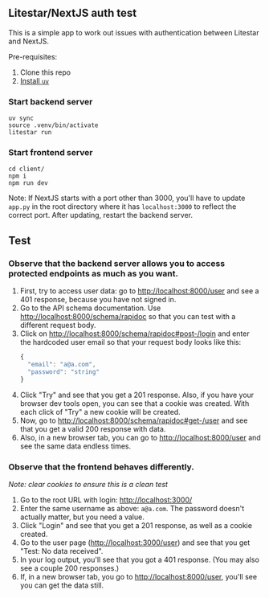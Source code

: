 ## Litestar/NextJS auth test

This is a simple app to work out issues with authentication between Litestar and NextJS.

Pre-requisites:
1. Clone this repo
1. [Install `uv`](https://docs.astral.sh/uv/getting-started/installation/)

### Start backend server

```shell
uv sync
source .venv/bin/activate
litestar run
```

### Start frontend server

```shell
cd client/
npm i
npm run dev
```

Note: If NextJS starts with a port other than 3000, you'll have to update `app.py` in the root directory where it has `localhost:3000` to reflect the correct port. After updating, restart the backend server.

## Test

### Observe that the backend server allows you to access protected endpoints as much as you want.
1. First, try to access user data: go to [http://localhost:8000/user](http://localhost:8000/user) and see a 401 response, because you have not signed in.
1. Go to the API schema documentation. Use [http://localhost:8000/schema/rapidoc](rapidoc) so that you can test with a different request body.
1. Click on [http://localhost:8000/schema/rapidoc#post-/login]("Login") and enter the hardcoded user email so that your request body looks like this:
    ```javascript
    {
      "email": "a@a.com",
      "password": "string"
    }
    ```
1. Click "Try" and see that you get a 201 response. Also, if you have your browser dev tools open, you can see that a cookie was created. With each click of "Try" a new cookie will be created.
1. Now, go to [http://localhost:8000/schema/rapidoc#get-/user]("GetUser") and see that you get a valid 200 response with data.
1. Also, in a new browser tab, you can go to [http://localhost:8000/user](http://localhost:8000/user) and see the same data endless times.

### Observe that the frontend behaves differently.
_Note: clear cookies to ensure this is a clean test_

1. Go to the root URL with login: [http://localhost:3000/](http://localhost:3000/)
1. Enter the same username as above: `a@a.com`. The password doesn't actually matter, but you need a value.
1. Click "Login" and see that you get a 201 response, as well as a cookie created.
1. Go to the user page ([http://localhost:3000/user](http://localhost:3000/user)) and see that you get "Test: No data received".
1. In your log output, you'll see that you got a 401 response. (You may also see a couple 200 responses.)
1. If, in a new browser tab, you go to [http://localhost:8000/user](http://localhost:8000/user), you'll see you can get the data still.

